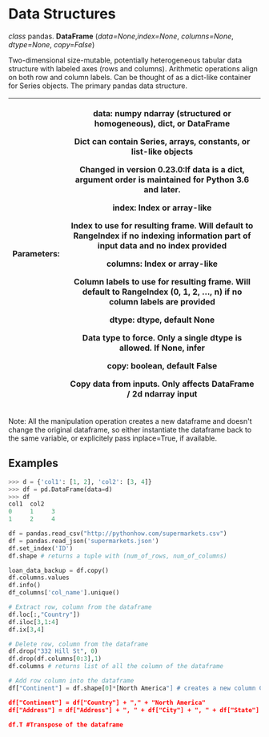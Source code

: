 # Data Structures

*class* pandas. **DataFrame** (*data=None*,*index=None*, *columns=None*, *dtype=None*, *copy=False*)

Two-dimensional size-mutable, potentially heterogeneous tabular data structure with labeled axes (rows and columns). Arithmetic operations align on both row and column labels. Can be thought of as a dict-like container for Series objects. The primary pandas data structure.

<table>
<colgroup>
<col style="width: 21%" />
<col style="width: 78%" />
</colgroup>
<thead>
<tr class="header">
<th>Parameters:</th>
<th><p>data: numpy ndarray (structured or homogeneous), dict, or DataFrame</p>
<p>Dict can contain Series, arrays, constants, or list-like objects</p>
<p>Changed in version 0.23.0:If data is a dict, argument order is maintained for Python 3.6 and later.</p>
<p>index: Index or array-like</p>
<p>Index to use for resulting frame. Will default to RangeIndex if no indexing information part of input data and no index provided</p>
<p>columns: Index or array-like</p>
<p>Column labels to use for resulting frame. Will default to RangeIndex (0, 1, 2, …, n) if no column labels are provided</p>
<p>dtype: dtype, default None</p>
<p>Data type to force. Only a single dtype is allowed. If None, infer</p>
<p>copy: boolean, default False</p>
<p>Copy data from inputs. Only affects DataFrame / 2d ndarray input</p></th>
</tr>
</thead>
<tbody>
</tbody>
</table>

Note: All the manipulation operation creates a new dataframe and doesn't change the original dataframe, so either instantiate the dataframe back to the same variable, or explicitely pass inplace=True, if available.

## Examples

```python
>>> d = {'col1': [1, 2], 'col2': [3, 4]}
>>> df = pd.DataFrame(data=d)
>>> df
col1  col2
0     1     3
1     2     4

df = pandas.read_csv("http://pythonhow.com/supermarkets.csv")
df = pandas.read_json('supermarkets.json')
df.set_index('ID')
df.shape # returns a tuple with (num_of_rows, num_of_columns)

loan_data_backup = df.copy()
df.columns.values
df.info()
df_columns['col_name'].unique()

# Extract row, column from the dataframe
df.loc[:,"Country"])
df.iloc[3,1:4]
df.ix[3,4]

# Delete row, column from the dataframe
df.drop("332 Hill St", 0)
df.drop(df.columns[0:3],1)
df.columns # returns list of all the column of the dataframe

# Add row column into the dataframe
df["Continent"] = df.shape[0]*[North America"] # creates a new column Continent and set all the values of the rows to "North America"

df["Continent"] = df["Country"] + "," + "North America"
df["Address"] = df["Address"] + ", " + df["City"] + ", " + df["State"] + ", " + df["Country"] #update the column Continent, with all addition of all the values specified in the Column.

df.T #Transpose of the dataframe
```
